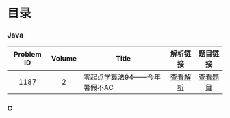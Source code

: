 # 目录

### Java

|Problem ID|Volume|Title|解析链接|题目链接|
|:-:|:-:|-|:-:|:-:|
|1187|2|零起点学算法94——今年暑假不AC|[查看解析](https://blog.csdn.net/pfdvnah/article/details/88859428)|[查看题目](http://acm.wust.edu.cn/problem.php?id=1187&soj=0)|

### C
